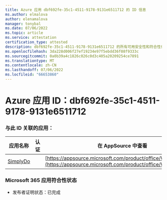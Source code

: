 ```yaml
---
title: Azure 应用 dbf692fe-35c1-4511-9178-9131e6511712 的 ID 信息
ms.author: elmalova
author: elenamalova
manager: tonybal
ms.date: 07/06/2022
ms.topic: article
ms.service: attestation
certification_type: attested
description: dbf692fe-35c1-4511-9178-9131e6511712 的所有可用安全性和符合性信息。
ms.openlocfilehash: 3da228d006f27ef19234e97f5ebdd36f08f9333c
ms.sourcegitcommit: 0a0b39a4c1826c026c0d3c405a20209254ce7891
ms.translationtype: MT
ms.contentlocale: zh-CN
ms.lasthandoff: 07/06/2022
ms.locfileid: "66653860"
---
```

# <a name="azure-app-id-dbf692fe-35c1-4511-9178-9131e6511712"></a>Azure 应用 ID：dbf692fe-35c1-4511-9178-9131e6511712


### <a name="apps-associated-with-this-id"></a>与此 ID 关联的应用：
| **应用名称** | **认证** | **在 AppSource 中查看** |
|--------------|---------------|-----------------------|
| [SimplyDo](../forward/WA200004248.md) |  | [https://appsource.microsoft.com/product/office/WA200004248](https://appsource.microsoft.com/product/office/WA200004248) |

### <a name="microsoft-365-app-compliance-status"></a>Microsoft 365 应用符合性状态
- 发布者证明状态：已完成
